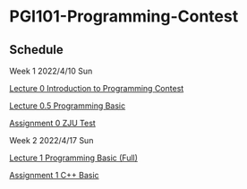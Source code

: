 # PGI101-Programming-Contest
## Schedule 
Week 1 2022/4/10 Sun 

[Lecture 0 Introduction to Programming Contest](https://github.com/PiggyHub/PGI101-Programming-Contest/blob/main/Week%201/Lecture%200.md)

[Lecture 0.5 Programming Basic](https://github.com/PiggyHub/PGI101-Programming-Contest/blob/main/Week%201/Lecture%201.md)
              
[Assignment 0 ZJU Test](https://pintia.cn/problem-sets/17/problems/type/7)

Week 2 2022/4/17 Sun 

[Lecture 1 Programming Basic (Full)](https://github.com/PiggyHub/PGI101-Programming-Contest/blob/main/Week%201/Lecture%201.md)
              
[Assignment 1 C++ Basic](https://pintia.cn/problem-sets/17/problems/type/7)
